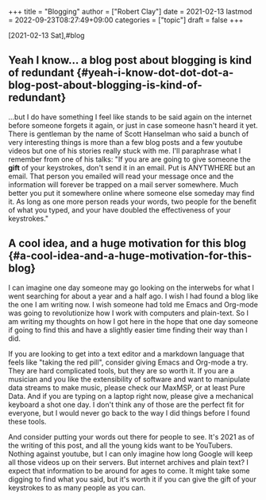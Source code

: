 +++
title = "Blogging"
author = ["Robert Clay"]
date = 2021-02-13
lastmod = 2022-09-23T08:27:49+09:00
categories = ["topic"]
draft = false
+++

<span class="timestamp-wrapper"><span class="timestamp">[2021-02-13 Sat]</span></span>,#blog


## Yeah I know... a blog post about blogging is kind of redundant {#yeah-i-know-dot-dot-dot-a-blog-post-about-blogging-is-kind-of-redundant}

...but I do have something I feel like stands to be said again on the internet
before someone forgets it again, or just in case someone hasn't heard it yet.
There is gentleman by the name of Scott Hanselman who said a bunch of very interesting
things is more than a few blog posts and a few youtube videos but one of his
stories really stuck with me.
I'll paraphrase what I remember from one of his talks: "If you are are going to
give someone the **gift** of your keystrokes, don't send it in an email. Put is
ANYTWHERE but an email. That person you emailed will read your message once and
the information will forever be trapped on a mail server somewhere. Much better
you put it somewhere online where someone else someday may find it. As long as
one more person reads your words, two people for the benefit of what you typed,
and your have doubled the effectiveness of your keystrokes."


## A cool idea, and a huge motivation for this blog {#a-cool-idea-and-a-huge-motivation-for-this-blog}

I can imagine one day someone may go looking on the interwebs for what I went
searching for about a year and a half ago. I wish I had found a blog like the
one I am writing now. I wish someone had told me Emacs and Org-mode was going to
revolutionize how I work with computers and plain-text. So I am writing my
thoughts on how I got here in the hope that one day someone if going to find this
and have a slightly easier time finding their way than I did.

If you are looking to get into a text editor and a markdown language that feels
like "taking the red pill", consider giving Emacs and Org-mode a try. They are
hard complicated tools, but they are so worth it. If you are a musician and you
like the extensibility of software and want to manipulate data streams to make
music, please check our MaxMSP, or at least Pure Data. And if you are typing on
a laptop right now, please give a mechanical keyboard a shot one day. I don't
think any of those are the perfect fit for everyone, but I would never go back
to the way I did things before I found these tools.

And consider putting your words out there for people to see. It's 2021 as of the
writing of this post, and all the young kids want to be YouTubers. Nothing
against youtube, but I can only imagine how long Google will keep all those
videos up on their servers. But internet archives and plain text? I expect that
information to be around for ages to come. It might take some digging to find
what you said, but it's worth it if you can give the gift of your keystrokes to
as many people as you can.